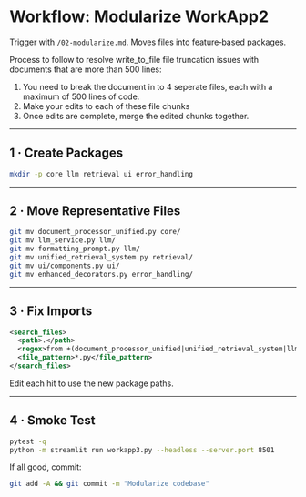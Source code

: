 # Workflow: Modularize WorkApp2

Trigger with `/02-modularize.md`. Moves files into feature‑based packages.

Process to follow to resolve write_to_file file truncation issues with documents that are more than 500 lines: 
1. You need to break the document in to 4 seperate files, each with a maximum of 500 lines of code.
2. Make your edits to each of these file chunks
3. Once edits are complete, merge the edited chunks together.


---

## 1 · Create Packages

```bash
mkdir -p core llm retrieval ui error_handling
```

---

## 2 · Move Representative Files

```bash
git mv document_processor_unified.py core/
git mv llm_service.py llm/
git mv formatting_prompt.py llm/
git mv unified_retrieval_system.py retrieval/
git mv ui/components.py ui/
git mv enhanced_decorators.py error_handling/
```

---

## 3 · Fix Imports

```xml
<search_files>
  <path>.</path>
  <regex>from +(document_processor_unified|unified_retrieval_system|llm_service)</regex>
  <file_pattern>*.py</file_pattern>
</search_files>
```

Edit each hit to use the new package paths.

---

## 4 · Smoke Test

```bash
pytest -q
python -m streamlit run workapp3.py --headless --server.port 8501
```

If all good, commit:

```bash
git add -A && git commit -m "Modularize codebase"
```
